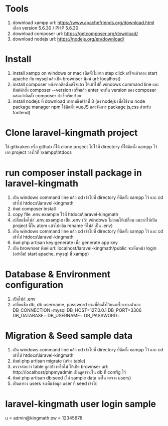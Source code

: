 # Tools
1. download xampp url: https://www.apachefriends.org/download.html เลือก version 5.6.30 / PHP 5.6.30
2. download composer url: https://getcomposer.org/download/
3. download nodejs url: https://nodejs.org/en/download/

# Install
1. install xampp on windows or mac (ติดตั้งไม่ยาก step click เสร็จแล้วลอง start apache กับ mysql แล้วเปิด brownser พิมพ์ url: localhost)
2. install composer หลังจากติดตั้งเสร็จแล้ว ให้เข้าไปที่ windows command line และพิมพ์คำสั่ง composer --version เสร็จแล้ว enter จะเห็น version ของ composer แสดงว่าติดตั้ง composer สำเร็จเรียบร้อย
3. install nodejs ที่ download มาตามลิงค์ข้อที่ 3 (ลง nodejs เพื่อใช้งาน node package manager npm ใช้ติดตั้ง vueJS และจัดการ package js,css สำหรับ fontend)

# Clone laravel-kingmath project
ใช้ gitkraken หรือ github ก็ได้ clone project ไปไว้ที่ directory ที่ได้ติดตั้ง xampp ไว้ เอา project วางไว้ที่ \xampp\htdocs

# run composer install package in laravel-kingmath
1. เปิด windows command line แล้ว cd เข้าไปที่ directory ที่ติดตั้ง xampp ไว้ และ cd เข้าไป htdocs\laravel-kingmath
2. พิมพ์ composer install
3. copy file .env.example ไว้ที่ htdocs\laravel-kingmath
4. เปลี่ยนชื่อไฟล์ .env.example เป็น .env (ถ้า windows ไม่ยอมให้เปลี่ยน แนะนำให้เปิด project นี้ใน atom แล้วไปคลิก rename ที่ไฟล์ เป็น .env)
5. เปิด windows command line แล้ว cd เข้าไปที่ directory ที่ติดตั้ง xampp ไว้ และ cd เข้าไป htdocs\laravel-kingmath
6. พิมพ์ php artisan key:generate เพื่อ generate app key
5. เปิด brownser พิมพ์ url: localhost/laravel-kingmath/public จะเห็นหน้า login (อย่าลืม! start apache, mysql ที่ xampp)

# Database & Environment configuration 
1. เปิดไฟล์ .env
2. เปลี่ยนชื่อ db, db username, password ตามที่ติดตั้งไว้บนเครื่องของตัวเอง 
  DB_CONNECTION=mysql
  DB_HOST=127.0.0.1
  DB_PORT=3306
  DB_DATABASE=
  DB_USERNAME=
  DB_PASSWORD=

# Migration & Seed sample data
1. เปิด windows command line แล้ว cd เข้าไปที่ directory ที่ติดตั้ง xampp ไว้ และ cd เข้าไป htdocs\laravel-kingmath
2. พิมพ์ php artisan migrate (สร้าง table)
3. ตรวจสอบว่า table ถูกสร้างหรือไม่ ให้เปิด brownser url: http://localhost/phpmyadmin เปิดดูตารางใน db ที่ config ไว้
4. พิมพ์ php artisan db:seed (ใส่ sample data ลงใน ตาราง users)
5. เปิดตาราง users จะเห็นข้อมูล user ที่ seed เข้าไป

# laravel-kingmath user login sample
u = admin@kingmath
pw = 12345678


